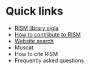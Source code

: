 # Quick links

- [RISM library sigla](/community/sigla.html)
- [How to contribute to RISM](/community/participate-in-rism.html)
- [Website search](/publications.html)
- Muscat
- How to cite RISM
- Frequently asked questions
